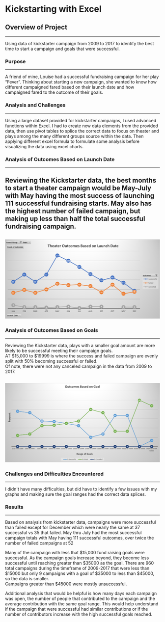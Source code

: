 # Kickstarting with Excel

## Overview of Project
---
Using data of kickstarter campaign from 2009 to 2017 to identify the best time to start a campaign and goals that were successful.  

### Purpose
---
A friend of mine, Louise had a successful fundraising campaign for her play “Fever”.  Thinking about starting a new campaign, 
she wanted to know how different campaigned fared based on their launch date and how campaigned fared to the outcome of their goals. 

### Analysis and Challenges
---
Using a large dataset provided for kickstarter campaigns, I used advanced functions within Excel.  I had to create new data 
elements from the provided data, then use pivot tables to splice the correct data to focus on theater and plays among the many 
different groups source within the data.  Then applying different excel formula to formulate some analysis before visualizing 
the data using excel charts.  

### Analysis of Outcomes Based on Launch Date
---
Reviewing the Kickstarter data, the best months to start a theater campaign would be May-July with May having the most success
of launching 111 successful fundraising starts.  May also has the highest number of failed campaign, but making up less than half
the total successful fundraising campaign.
 ---
![Theater Outcomes by Launch Date](/Theater_Outcomes_vs_Launch.png) 
---
### Analysis of Outcomes Based on Goals
---
Reviewing the Kickstarter data, plays with a smaller goal amount are more likely to be successful meeting their campaign goals.  
AT $15,000 to $19999 is where the success and failed campaign are evenly split with 50% becoming successful or failed.  
Of note, there were not any canceled campaign in the data from 2009 to 2017. 

![Outcomes Based on Goal](/Outcomes_vs_Goals.png)   
---
### Challenges and Difficulties Encountered
---
I didn't have many difficulties, but did have to identify a few issues with my graphs and making sure the goal ranges 
had the correct data splices.

### Results
---
Based on analysis from kickstarter data, campaigns were more successful than failed except for December which were nearly 
the same at 37 successful vs 35 that failed.  May thru July had the most successful campaign totals with May having 111 successful 
outcomes, over twice the number of failed campaigns at 52 

Many of the campaign with less that $15,000 fund raising goals were successful.  As the campaign goals increase beyond, they 
become less successful until reaching greater than $35000 as the goal.  There are 960 total campaigns during the timeframe 
of 2009-2017 that were less than $15000 but only 9 campaigns with a goal of $35000 to less than $45000, so the data is smaller.  
Campaigns greater than $45000 were mostly unsuccessful.  

Additional analysis that would be helpful is how many days each campaign was open, the number of people that contributed 
to the campaign and the average contribution with the same goal range.  This would help understand if the campaign that were 
successful had similar contributions or if the number of contributors increase with the high successful goals reached. 

